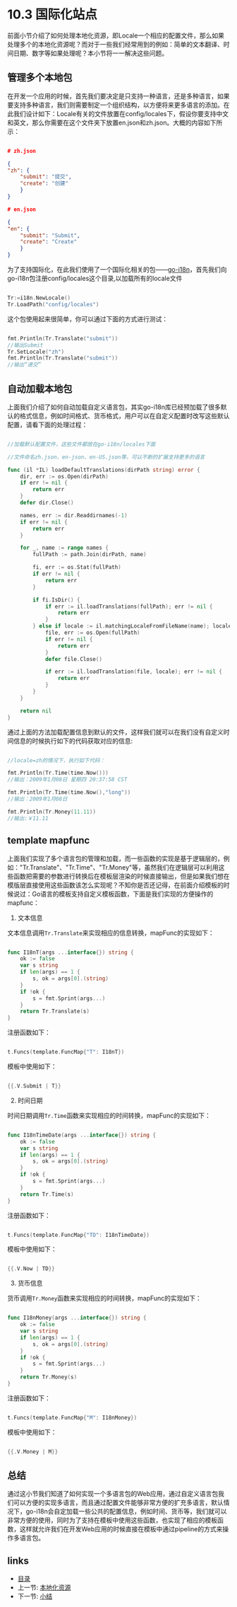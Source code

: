 <!-- {% raw %} -->
# 10.3 国际化站点
前面小节介绍了如何处理本地化资源，即Locale一个相应的配置文件，那么如果处理多个的本地化资源呢？而对于一些我们经常用到的例如：简单的文本翻译、时间日期、数字等如果处理呢？本小节将一一解决这些问题。
## 管理多个本地包
在开发一个应用的时候，首先我们要决定是只支持一种语言，还是多种语言，如果要支持多种语言，我们则需要制定一个组织结构，以方便将来更多语言的添加。在此我们设计如下：Locale有关的文件放置在config/locales下，假设你要支持中文和英文，那么你需要在这个文件夹下放置en.json和zh.json。大概的内容如下所示：
```json

# zh.json

{
"zh": {
	"submit": "提交",
	"create": "创建"
	}
}

# en.json

{
"en": {
	"submit": "Submit",
	"create": "Create"
	}
}

```
为了支持国际化，在此我们使用了一个国际化相关的包——[go-i18n](https://github.com/astaxie/go-i18n)，首先我们向go-i18n包注册config/locales这个目录,以加载所有的locale文件
```Go

Tr:=i18n.NewLocale()
Tr.LoadPath("config/locales")

```
这个包使用起来很简单，你可以通过下面的方式进行测试：
```Go

fmt.Println(Tr.Translate("submit"))
//输出Submit
Tr.SetLocale("zh")
fmt.Println(Tr.Translate("submit"))
//输出“递交”
```
## 自动加载本地包
上面我们介绍了如何自动加载自定义语言包，其实go-i18n库已经预加载了很多默认的格式信息，例如时间格式、货币格式，用户可以在自定义配置时改写这些默认配置，请看下面的处理过程：
```Go

//加载默认配置文件，这些文件都放在go-i18n/locales下面

//文件命名zh.json、en-json、en-US.json等，可以不断的扩展支持更多的语言

func (il *IL) loadDefaultTranslations(dirPath string) error {
	dir, err := os.Open(dirPath)
	if err != nil {
		return err
	}
	defer dir.Close()

	names, err := dir.Readdirnames(-1)
	if err != nil {
		return err
	}

	for _, name := range names {
		fullPath := path.Join(dirPath, name)

		fi, err := os.Stat(fullPath)
		if err != nil {
			return err
		}

		if fi.IsDir() {
			if err := il.loadTranslations(fullPath); err != nil {
				return err
			}
		} else if locale := il.matchingLocaleFromFileName(name); locale != "" {
			file, err := os.Open(fullPath)
			if err != nil {
				return err
			}
			defer file.Close()

			if err := il.loadTranslation(file, locale); err != nil {
				return err
			}
		}
	}

	return nil
}

```
通过上面的方法加载配置信息到默认的文件，这样我们就可以在我们没有自定义时间信息的时候执行如下的代码获取对应的信息:
```Go

//locale=zh的情况下，执行如下代码：

fmt.Println(Tr.Time(time.Now()))
//输出：2009年1月08日 星期四 20:37:58 CST

fmt.Println(Tr.Time(time.Now(),"long"))
//输出：2009年1月08日

fmt.Println(Tr.Money(11.11))
//输出:￥11.11
```
## template mapfunc
上面我们实现了多个语言包的管理和加载，而一些函数的实现是基于逻辑层的，例如："Tr.Translate"、"Tr.Time"、"Tr.Money"等，虽然我们在逻辑层可以利用这些函数把需要的参数进行转换后在模板层渲染的时候直接输出，但是如果我们想在模版层直接使用这些函数该怎么实现呢？不知你是否还记得，在前面介绍模板的时候说过：Go语言的模板支持自定义模板函数，下面是我们实现的方便操作的mapfunc：

1. 文本信息

文本信息调用`Tr.Translate`来实现相应的信息转换，mapFunc的实现如下：
```Go

func I18nT(args ...interface{}) string {
	ok := false
	var s string
	if len(args) == 1 {
		s, ok = args[0].(string)
	}
	if !ok {
		s = fmt.Sprint(args...)
	}
	return Tr.Translate(s)
}

```
注册函数如下：
```Go

t.Funcs(template.FuncMap{"T": I18nT})
```
模板中使用如下：
```Go

{{.V.Submit | T}}
```

2. 时间日期

时间日期调用`Tr.Time`函数来实现相应的时间转换，mapFunc的实现如下：
```Go

func I18nTimeDate(args ...interface{}) string {
	ok := false
	var s string
	if len(args) == 1 {
		s, ok = args[0].(string)
	}
	if !ok {
		s = fmt.Sprint(args...)
	}
	return Tr.Time(s)
}
```
注册函数如下：
```Go

t.Funcs(template.FuncMap{"TD": I18nTimeDate})
```
模板中使用如下：
```Go

{{.V.Now | TD}}
```
3. 货币信息

货币调用`Tr.Money`函数来实现相应的时间转换，mapFunc的实现如下：
```Go

func I18nMoney(args ...interface{}) string {
	ok := false
	var s string
	if len(args) == 1 {
		s, ok = args[0].(string)
	}
	if !ok {
		s = fmt.Sprint(args...)
	}
	return Tr.Money(s)
}
```
注册函数如下：
```Go

t.Funcs(template.FuncMap{"M": I18nMoney})
```
模板中使用如下：
```Go

{{.V.Money | M}}
```
## 总结
通过这小节我们知道了如何实现一个多语言包的Web应用，通过自定义语言包我们可以方便的实现多语言，而且通过配置文件能够非常方便的扩充多语言，默认情况下，go-i18n会自定加载一些公共的配置信息，例如时间、货币等，我们就可以非常方便的使用，同时为了支持在模板中使用这些函数，也实现了相应的模板函数，这样就允许我们在开发Web应用的时候直接在模板中通过pipeline的方式来操作多语言包。

## links
  * [目录](<preface.md>)
  * 上一节: [本地化资源](<10.2.md>)
  * 下一节: [小结](<10.4.md>)
<!-- {% endraw %} -->
